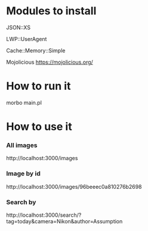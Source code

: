 # Modules to install

JSON::XS

LWP::UserAgent

Cache::Memory::Simple

Mojolicious https://mojolicious.org/

# How to run it
morbo main.pl

# How to use it
### All images
http://localhost:3000/images
### Image by id
http://localhost:3000/images/96beeec0a810276b2698
### Search by
http://localhost:3000/search/?tag=today&camera=Nikon&author=Assumption